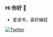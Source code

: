 ### Hi 你好 👋

<!--
**kitelife/kitelife** is a ✨ _special_ ✨ repository because its `README.md` (this file) appears on your GitHub profile.

Here are some ideas to get you started:

- 🔭 I’m currently working on ...
- 🌱 I’m currently learning ...
- 👯 I’m looking to collaborate on ...
- 🤔 I’m looking for help with ...
- 💬 Ask me about ...
- 📫 How to reach me: ...
- 😄 Pronouns: ...
- ⚡ Fun fact: ...
-->

- 爱读书，喜好编程

[![Twitter](https://img.shields.io/badge/-Twitter-blue?style=flat&logo=Twitter&logoColor=white)](https://twitter.com/youngsterxyf)
